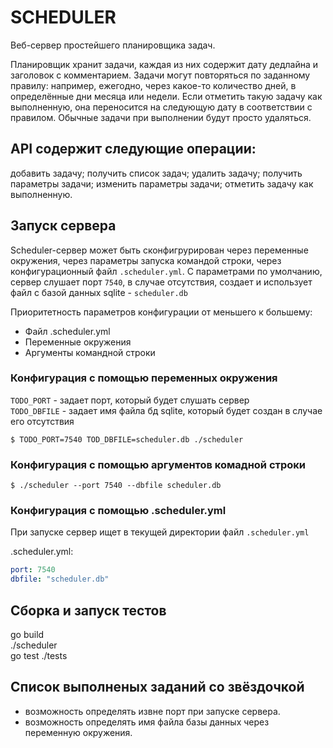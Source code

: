 # SCHEDULER
Веб-сервер простейшего планировщика задач.

Планировщик хранит задачи, каждая из них содержит дату дедлайна и заголовок с комментарием. Задачи могут повторяться по 
заданному правилу: например, ежегодно, через какое-то количество дней, в определённые дни месяца или недели. Если 
отметить такую задачу как выполненную, она переносится на следующую дату в соответствии с правилом. Обычные задачи при 
выполнении будут просто удаляться.

## API содержит следующие операции:
добавить задачу;
получить список задач;
удалить задачу;
получить параметры задачи;
изменить параметры задачи;
отметить задачу как выполненную.

## Запуск сервера
Scheduler-сервер может быть сконфигрурирован через переменные окружения, через параметры запуска командой строки, через
конфигурационный файл `.scheduler.yml`. C параметрами по умолчанию, сервер слушает порт `7540`, в случае отсутствия, создает 
и использует файл с базой данных sqlite  - `scheduler.db`

Приоритетность параметров конфигурации от меньшего к большему:
- Файл .scheduler.yml  
- Переменные окружения  
- Аргументы командной строки  

### Конфигурация с помощью переменных окружения
`TODO_PORT` - задает порт, который будет слушать сервер  
`TODO_DBFILE` - задает имя файла бд sqlite, который будет создан в случае его отсутствия  
```console
$ TODO_PORT=7540 TOD_DBFILE=scheduler.db ./scheduler
```

### Конфигурация с помощью аргументов комадной строки 
```console
$ ./scheduler --port 7540 --dbfile scheduler.db
```

### Конфигурация с помощью .scheduler.yml
При запуске сервер ищет в текущей директории файл `.scheduler.yml`

.scheduler.yml:
```yaml
port: 7540
dbfile: "scheduler.db"
```
## Сборка и запуск тестов
go build  
./scheduler  
go test ./tests  

## Список выполненых заданий со звёздочкой
- возможность определять извне порт при запуске сервера.
- возможность определять имя файла базы данных через переменную окружения.